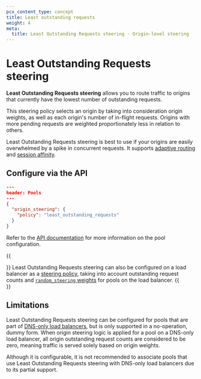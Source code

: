 ```yaml
---
pcx_content_type: concept
title: Least outstanding requests
weight: 4
meta:
  title: Least Outstanding Requests steering - Origin-level steering
---
```


# Least Outstanding Requests steering

**Least Outstanding Requests steering** allows you to route traffic to origins that currently have the lowest number of outstanding requests.

This steering policy selects an origin by taking into consideration origin weights, as well as each origin's number of in-flight requests. Origins with more pending requests are weighted proportionately less in relation to others.

Least Outstanding Requests steering is best to use if your origins are easily overwhelmed by a spike in concurrent requests. It supports [adaptive routing](/load-balancing/understand-basics/adaptive-routing/) and [session affinity](/load-balancing/understand-basics/session-affinity/).

## Configure via the API

```json
---
header: Pools
---
{
  "origin_steering": {
    "policy": "least_outstanding_requests"
  }
}
```

Refer to the [API documentation](/api/operations/load-balancer-pools-update-pool) for more information on the pool configuration.

{{<Aside type="note">}}
Least Outstanding Requests steering can also be configured on a load balancer as a [steering policy](/load-balancing/understand-basics/traffic-steering/steering-policies/least-outstanding-requests/), taking into account outstanding request counts and [`random_steering` weights](/load-balancing/understand-basics/traffic-steering/steering-policies/standard-options/#random-steering) for pools on the load balancer.
{{</Aside>}}

## Limitations

Least Outstanding Requests steering can be configured for pools that are part of [DNS-only load balancers](/load-balancing/understand-basics/proxy-modes/#dns-only-load-balancing), but is only supported in a no-operation, dummy form. When origin steering logic is applied for a pool on a DNS-only load balancer, all origin outstanding request counts are considered to be zero, meaning traffic is served solely based on origin weights.

Although it is configurable, it is not recommended to associate pools that use Least Outstanding Requests steering with DNS-only load balancers due to its partial support.
